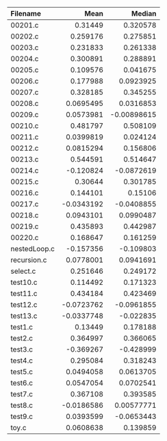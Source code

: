 | Filename     |       Mean |      Median |
|:-------------|-----------:|------------:|
| 00201.c      |  0.31449   |  0.320578   |
| 00202.c      |  0.259176  |  0.275851   |
| 00203.c      |  0.231833  |  0.261338   |
| 00204.c      |  0.300891  |  0.288891   |
| 00205.c      |  0.109576  |  0.041675   |
| 00206.c      |  0.177988  |  0.0923925  |
| 00207.c      |  0.328185  |  0.345255   |
| 00208.c      |  0.0695495 |  0.0316853  |
| 00209.c      |  0.0573981 | -0.00898615 |
| 00210.c      |  0.481797  |  0.508109   |
| 00211.c      |  0.0399819 |  0.024124   |
| 00212.c      |  0.0815294 |  0.156806   |
| 00213.c      |  0.544591  |  0.514647   |
| 00214.c      | -0.120824  | -0.0872619  |
| 00215.c      |  0.30644   |  0.301785   |
| 00216.c      |  0.144101  |  0.15106    |
| 00217.c      | -0.0343192 | -0.0408855  |
| 00218.c      |  0.0943101 |  0.0990487  |
| 00219.c      |  0.435893  |  0.442987   |
| 00220.c      |  0.168647  |  0.161259   |
| nestedLoop.c | -0.157356  | -0.109803   |
| recursion.c  |  0.0778001 |  0.0941691  |
| select.c     |  0.251646  |  0.249172   |
| test10.c     |  0.114492  |  0.171323   |
| test11.c     |  0.434184  |  0.423469   |
| test12.c     | -0.0723762 | -0.0961855  |
| test13.c     | -0.0337748 | -0.022835   |
| test1.c      |  0.13449   |  0.178188   |
| test2.c      |  0.364997  |  0.366065   |
| test3.c      | -0.369267  | -0.428999   |
| test4.c      |  0.295084  |  0.318243   |
| test5.c      |  0.0494058 |  0.0613705  |
| test6.c      |  0.0547054 |  0.0702541  |
| test7.c      |  0.367108  |  0.393585   |
| test8.c      | -0.0186586 |  0.00577771 |
| test9.c      |  0.0393599 | -0.0653443  |
| toy.c        |  0.0608638 |  0.139859   |